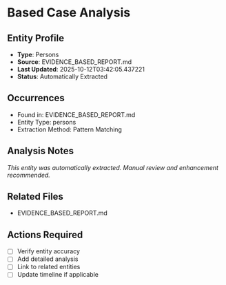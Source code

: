 # Based Case Analysis

## Entity Profile
- **Type**: Persons
- **Source**: EVIDENCE_BASED_REPORT.md
- **Last Updated**: 2025-10-12T03:42:05.437221
- **Status**: Automatically Extracted

## Occurrences
- Found in: EVIDENCE_BASED_REPORT.md
- Entity Type: persons
- Extraction Method: Pattern Matching

## Analysis Notes
*This entity was automatically extracted. Manual review and enhancement recommended.*

## Related Files
- EVIDENCE_BASED_REPORT.md

## Actions Required
- [ ] Verify entity accuracy
- [ ] Add detailed analysis
- [ ] Link to related entities
- [ ] Update timeline if applicable
